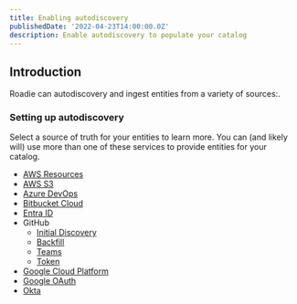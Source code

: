 ```yaml
---
title: Enabling autodiscovery
publishedDate: '2022-04-23T14:00:00.0Z'
description: Enable autodiscovery to populate your catalog
---
```


## Introduction

Roadie can autodiscovery and ingest entities from a variety of sources:.

### Setting up autodiscovery

Select a source of truth for your entities to learn more. You can (and likely will) use more than one of these services to provide entities for your catalog. 

- [AWS Resources](/docs/integrations/aws-resources/)
- [AWS S3](/docs/integrations/aws-s3/)
- [Azure DevOps](/docs/integrations/azure-devops-provider/)
- [Bitbucket Cloud](/docs/integrations/bitbucket/)
- [Entra ID](/docs/integrations/ms-graph-org-provider/)
- GitHub
  - [Initial Discovery](/docs/integrations/github-discovery/)
  - [Backfill](/docs/integrations/initial-github-discovery/)
  - [Teams](/docs/integrations/github-teams/)
  - [Token](/docs/integrations/github-token/)
- [Google Cloud Platform](/docs/integrations/gcp/)
- [Google OAuth](/docs/integrations/google-oauth-client/)
- [Okta](/docs/integrations/aws-resources/)